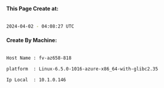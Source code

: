 
   
#### This Page Create at:

```bash

2024-04-02 - 04:08:27 UTC

```

#### Create By Machine:

```bash

Host Name : fv-az658-818

platform  : Linux-6.5.0-1016-azure-x86_64-with-glibc2.35

Ip Local  : 10.1.0.146

```

